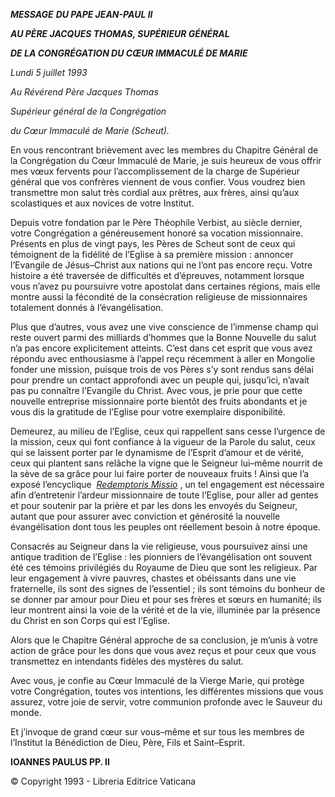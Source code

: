 ***MESSAGE*** ***DU PAPE JEAN-PAUL II***

***AU PÈRE JACQUES THOMAS, SUPÉRIEUR GÉNÉRAL***

***DE LA CONGRÉGATION DU CŒUR IMMACULÉ DE MARIE***

*Lundi 5 juillet 1993*

*Au Révérend Père Jacques Thomas*

*Supérieur général de la Congrégation*

*du Cœur Immaculé de Marie (Scheut).*

En vous rencontrant brièvement avec les membres du Chapitre Général de la Congrégation du Cœur Immaculé de Marie, je suis heureux de vous offrir mes vœux fervents pour l’accomplissement de la charge de Supérieur général que vos confrères viennent de vous confier. Vous voudrez bien transmettre mon salut très cordial aux prêtres, aux frères, ainsi qu’aux scolastiques et aux novices de votre Institut.

Depuis votre fondation par le Père Théophile Verbist, au siècle dernier, votre Congrégation a généreusement honoré sa vocation missionnaire. Présents en plus de vingt pays, les Pères de Scheut sont de ceux qui témoignent de la fidélité de l’Eglise à sa première mission : annoncer l’Evangile de Jésus–Christ aux nations qui ne l’ont pas encore reçu. Votre histoire a été traversée de difficultés et d’épreuves, notamment lorsque vous n’avez pu poursuivre votre apostolat dans certaines régions, mais elle montre aussi la fécondité de la consécration religieuse de missionnaires totalement donnés à l’évangélisation.

Plus que d’autres, vous avez une vive conscience de l’immense champ qui reste ouvert parmi des milliards d’hommes que la Bonne Nouvelle du salut n’a pas encore explicitement atteints. C’est dans cet esprit que vous avez répondu avec enthousiasme à l’appel reçu récemment à aller en Mongolie fonder une mission, puisque trois de vos Pères s’y sont rendus sans délai pour prendre un contact approfondi avec un peuple qui, jusqu’ici, n’avait pas pu connaître l’Evangile du Christ. Avec vous, je prie pour que cette nouvelle entreprise missionnaire porte bientôt des fruits abondants et je vous dis la gratitude de l’Eglise pour votre exemplaire disponibilité.

Demeurez, au milieu de l’Eglise, ceux qui rappellent sans cesse l’urgence de la mission, ceux qui font confiance à la vigueur de la Parole du salut, ceux qui se laissent porter par le dynamisme de l’Esprit d’amour et de vérité, ceux qui plantent sans relâche la vigne que le Seigneur lui–même nourrit de la sève de sa grâce pour lui faire porter de nouveaux fruits ! Ainsi que l’a exposé l’encyclique  *[Redemptoris Missio](http://www.vatican.va/edocs/FRA0205/_INDEX.HTM)* , un tel engagement est nécessaire afin d’entretenir l’ardeur missionnaire de toute l’Eglise, pour aller ad gentes et pour soutenir par la prière et par les dons les envoyés du Seigneur, autant que pour assurer avec conviction et générosité la nouvelle évangélisation dont tous les peuples ont réellement besoin à notre époque.

Consacrés au Seigneur dans la vie religieuse, vous poursuivez ainsi une antique tradition de l’Eglise : les pionniers de l’évangélisation ont souvent été ces témoins privilégiés du Royaume de Dieu que sont les religieux. Par leur engagement à vivre pauvres, chastes et obéissants dans une vie fraternelle, ils sont des signes de l’essentiel ; ils sont témoins du bonheur de se donner par amour pour Dieu et pour ses frères et sœurs en humanité; ils leur montrent ainsi la voie de la vérité et de la vie, illuminée par la présence du Christ en son Corps qui est l’Eglise.

Alors que le Chapitre Général approche de sa conclusion, je m’unis à votre action de grâce pour les dons que vous avez reçus et pour ceux que vous transmettez en intendants fidèles des mystères du salut.

Avec vous, je confie au Cœur Immaculé de la Vierge Marie, qui protège votre Congrégation, toutes vos intentions, les différentes missions que vous assurez, votre joie de servir, votre communion profonde avec le Sauveur du monde.

Et j’invoque de grand cœur sur vous–même et sur tous les membres de l’Institut la Bénédiction de Dieu, Père, Fils et Saint–Esprit.

**IOANNES PAULUS PP. II**

© Copyright 1993 - Libreria Editrice Vaticana